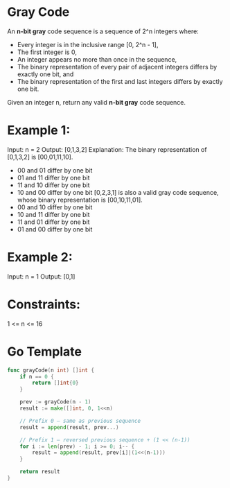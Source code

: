 # Gray Code 

An **n-bit gray** code sequence is a sequence of 2^n integers where:

  * Every integer is in the inclusive range [0, 2^n - 1],
  * The first integer is 0,
  * An integer appears no more than once in the sequence,
  * The binary representation of every pair of adjacent integers differs by exactly one bit, and
  * The binary representation of the first and last integers differs by exactly one bit.

Given an integer n, return any valid **n-bit gray** code sequence.


# Example 1:

Input: n = 2
Output: [0,1,3,2]
Explanation:
The binary representation of [0,1,3,2] is [00,01,11,10].
- 00 and 01 differ by one bit
- 01 and 11 differ by one bit
- 11 and 10 differ by one bit
- 10 and 00 differ by one bit
[0,2,3,1] is also a valid gray code sequence, whose binary representation is [00,10,11,01].
- 00 and 10 differ by one bit
- 10 and 11 differ by one bit
- 11 and 01 differ by one bit
- 01 and 00 differ by one bit

# Example 2:

Input: n = 1
Output: [0,1]

# Constraints:

1 <= n <= 16

# Go Template

```go
func grayCode(n int) []int {
    if n == 0 {
        return []int{0}
    }

    prev := grayCode(n - 1)
    result := make([]int, 0, 1<<n)

    // Prefix 0 — same as previous sequence
    result = append(result, prev...)

    // Prefix 1 — reversed previous sequence + (1 << (n-1))
    for i := len(prev) - 1; i >= 0; i-- {
        result = append(result, prev[i]|(1<<(n-1)))
    }

    return result
}
```
